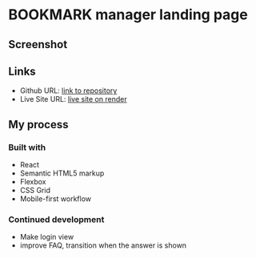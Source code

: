 # BOOKMARK manager landing page

## Screenshot



## Links

- Github URL: [link to repository](https://github.com/glopzel/bookmarksland)
- Live Site URL: [live site on render](https://bookmarksland.onrender.com/)

## My process

### Built with

- React
- Semantic HTML5 markup
- Flexbox
- CSS Grid
- Mobile-first workflow

### Continued development

- Make login view
- improve FAQ, transition when the answer is shown